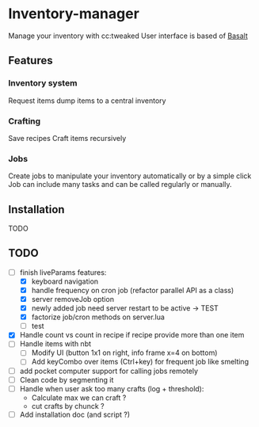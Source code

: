 # Inventory-manager

Manage your inventory with cc:tweaked
User interface is based of [Basalt](https://basalt.madefor.cc/#/)


## Features

### Inventory system

Request items
dump items to a central inventory


### Crafting

Save recipes
Craft items recursively


### Jobs

Create jobs to manipulate your inventory automatically or by a simple click
Job can include many tasks and can be called regularly or manually.


## Installation

TODO


## TODO

- [ ] finish liveParams features:
  - [x] keyboard navigation
  - [x] handle frequency on cron job (refactor parallel API as a class)
  - [x] server removeJob option
  - [x] newly added job need server restart to be active -> TEST
  - [x] factorize job/cron methods on server.lua
  - [ ] test
- [x] Handle count vs count in recipe if recipe provide more than one item
- [ ] Handle items with nbt
  - [ ] Modify UI (button 1x1 on right, info frame x=4 on bottom)
  - [ ] Add keyCombo over items (Ctrl+key) for frequent job like smelting
- [ ] add pocket computer support for calling jobs remotely
- [ ] Clean code by segmenting it
- [ ] Handle when user ask too many crafts (log + threshold):
  - Calculate max we can craft ?
  - cut crafts by chunck ?
- [ ] Add installation doc (and script ?)
